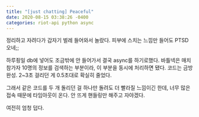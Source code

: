 ```yaml
---
title: "[just chatting] Peaceful"
date: 2020-08-15 03:38:26 -0400
categories: riot-api python async
---
```



정리하고 자려다가 갑자기 벌레 들어와서 놀랐다.
피부에 스치는 느낌만 들어도 PTSD 오네;;

하루죙일 db에 넣어도 조금밖에 안 들어가서 결국 async를 하기로했다.
바틀넥은 매치 참가자 10명의 정보를 검색하는 부분이라, 이 부분을 동시에 처리하면 됐다.
코드는 금방 완성. 2~3초 걸리던 게 0.5초대로 확실히 줄었다.

그래서 같은 코드를 두 개 돌리던 걸 하나만 돌려도 더 빨라질 느낌이긴 한데,
너무 많은 접속 때문에 타임아웃이 온다.
안 뜨게 핸들링만 해주고 자야겠다.

여전히 엄청 덥다.
